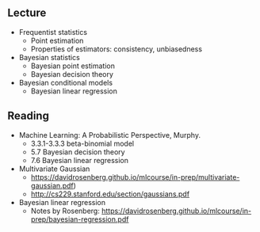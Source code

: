 ## Lecture
- Frequentist statistics
    - Point estimation
    - Properties of estimators: consistency, unbiasedness
- Bayesian statistics
    - Bayesian point estimation
    - Bayesian decision theory
- Bayesian conditional models
    - Bayesian linear regression

## Reading
- Machine Learning: A Probabilistic Perspective, Murphy. 
    - 3.3.1-3.3.3 beta-binomial model
    - 5.7 Bayesian decision theory
    - 7.6 Bayesian linear regression
- Multivariate Gaussian
    - https://davidrosenberg.github.io/mlcourse/in-prep/multivariate-gaussian.pdf)
    - http://cs229.stanford.edu/section/gaussians.pdf
- Bayesian linear regression
    - Notes by Rosenberg: https://davidrosenberg.github.io/mlcourse/in-prep/bayesian-regression.pdf
